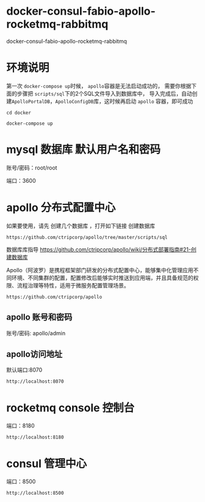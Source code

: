 # docker-consul-fabio-apollo-rocketmq-rabbitmq
docker-consul-fabio-apollo-rocketmq-rabbitmq


# 环境说明
第一次 `docker-compose up`时候，
`apollo`容器是无法启动成功的，
需要你根据下面的步骤把 `scripts/sql`下的2个SQL文件导入到数据库中，
导入完成后，自动创建`ApolloPortalDB`，`ApolloConfigDB`库，这时候再启动 `apollo` 容器，即可成功



```shell
cd docker

docker-compose up

```


# mysql 数据库 默认用户名和密码

账号/密码：root/root

端口：3600


# apollo 分布式配置中心
如果要使用，请先 创建几个数据库 ，打开如下链接 创建数据库
```angular2html
https://github.com/ctripcorp/apollo/tree/master/scripts/sql
```

数据库库指导  https://github.com/ctripcorp/apollo/wiki/分布式部署指南#21-创建数据库

Apollo（阿波罗）是携程框架部门研发的分布式配置中心，能够集中化管理应用不同环境、不同集群的配置，配置修改后能够实时推送到应用端，并且具备规范的权限、流程治理等特性，适用于微服务配置管理场景。
```SHELL
https://github.com/ctripcorp/apollo
```
## apollo 账号和密码
账号/密码: apollo/admin

## apollo访问地址
默认端口:8070
```SHELL
http://localhost:8070
```

# rocketmq console 控制台
端口：8180

```SHELL
http://localhost:8180
```
# consul 管理中心
端口：8500

```SHELL
http://localhost:8500
```





